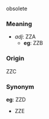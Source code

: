 obsolete
### Meaning
+ _adj_: ZZA
    + __eg__: ZZB

### Origin

ZZC

### Synonym

__eg__: ZZD

+ ZZE


